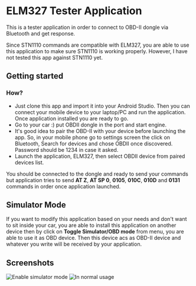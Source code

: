 ELM327 Tester Application
==========================

This is a tester application in order to connect to OBD-II dongle via Bluetooth and get response.

Since STN1110 commands are compatible with ELM327, you are able to use this application to make sure STN1110 is working properly.
However, I have not tested this app against STN1110 yet.


Getting started
---------------

### How?

- Just clone this app and import it into your Android Studio. Then you can connect your mobile device to your laptop/PC and run the application. Once application installed you are ready to go.
- Go to your car :) put OBDII dongle in the port and start engine.
- It's good idea to pair the OBD-II with your device before launching the app. So, in your mobile phone go to settings screen the click on Bluetooth, Search for devices and chose OBDII once discovered. Password should be 1234 in case it asked.
- Launch the application, ELM327, then select OBDII device from paired devices list.

You should be connected to the dongle and ready to send your commands but application tries to send **AT Z**, **AT SP 0**, **0105**, **010C**, **010D** and **0131** commands in order once application launched.



Simulator Mode
------------------

If you want to modify this application based on your needs and don't want to sit inside your car, you are able to install this application on another device then by click on **Toggle Simulator/OBD mode** from menu, you are able to use it as OBD device. Then this device acs as OBD-II device and whatever you write will be received by your application.



Screenshots
--------------
![Enable simulator mode](http://i62.tinypic.com/2qt98cy.jpg)
![In normal usage](http://i61.tinypic.com/dfc8l0.jpg)
 

